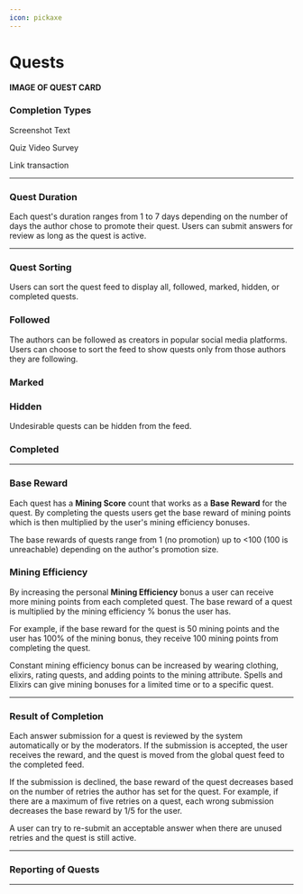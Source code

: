 ```yaml
---
icon: pickaxe
---
```


# Quests

**IMAGE OF QUEST CARD**

### Completion Types

Screenshot
Text

Quiz
Video
Survey

Link
transaction

***

### Quest Duration

Each quest's duration ranges from 1 to 7 days depending on the number of days the author chose to promote their quest. Users can submit answers for review as long as the quest is active. 

***

### Quest Sorting

Users can sort the quest feed to display all, followed, marked, hidden, or completed quests.

### Followed

The authors can be followed as creators in popular social media platforms. Users can choose to sort the feed to show quests only from those authors they are following. 

### Marked

### Hidden

Undesirable quests can be hidden from the feed.

### Completed

***

### Base Reward

Each quest has a **Mining Score** count that works as a **Base Reward** for the quest. By completing the quests users get the base reward of mining points which is then multiplied by the user's mining efficiency bonuses.

The base rewards of quests range from 1 (no promotion) up to <100 (100 is unreachable) depending on the author's promotion size. 


### Mining Efficiency 

By increasing the personal **Mining Efficiency** bonus a user can receive more mining points from each completed quest. The base reward of a quest is multiplied by the mining efficiency % bonus the user has. 

For example, if the base reward for the quest is 50 mining points and the user has 100% of the mining bonus, they receive 100 mining points from completing the quest.

Constant mining efficiency bonus can be increased by wearing clothing, elixirs, rating quests, and adding points to the mining attribute. Spells and Elixirs can give mining bonuses for a limited time or to a specific quest.

***

### Result of Completion 

Each answer submission for a quest is reviewed by the system automatically or by the moderators. If the submission is accepted, the user receives the reward, and the quest is moved from the global quest feed to the completed feed.

If the submission is declined, the base reward of the quest decreases based on the number of retries the author has set for the quest. For example, if there are a maximum of five retries on a quest, each wrong submission decreases the base reward by 1/5 for the user.

A user can try to re-submit an acceptable answer when there are unused retries and the quest is still active.

***

### Reporting of Quests



***